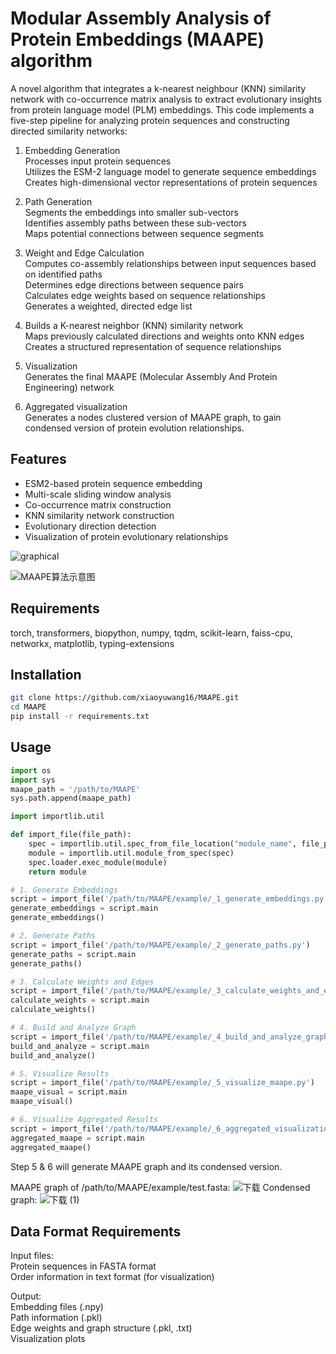 # Modular Assembly Analysis of Protein Embeddings (MAAPE) algorithm

A novel algorithm that integrates a k-nearest neighbour (KNN) similarity network with co-occurrence matrix analysis to extract evolutionary insights from protein language model (PLM) embeddings.
This code implements a five-step pipeline for analyzing protein sequences and constructing directed similarity networks:

1. Embedding Generation\
Processes input protein sequences\
Utilizes the ESM-2 language model to generate sequence embeddings\
Creates high-dimensional vector representations of protein sequences
2. Path Generation\
Segments the embeddings into smaller sub-vectors\
Identifies assembly paths between these sub-vectors\
Maps potential connections between sequence segments
3. Weight and Edge Calculation\
Computes co-assembly relationships between input sequences based on identified paths\
Determines edge directions between sequence pairs\
Calculates edge weights based on sequence relationships\
Generates a weighted, directed edge list

4. Builds a K-nearest neighbor (KNN) similarity network\
Maps previously calculated directions and weights onto KNN edges\
Creates a structured representation of sequence relationships
5. Visualization\
Generates the final MAAPE (Molecular Assembly And Protein Engineering) network
6. Aggregated visualization\
Generates a nodes clustered version of MAAPE graph, to gain condensed version of protein evolution relationships.


## Features
- ESM2-based protein sequence embedding
- Multi-scale sliding window analysis
- Co-occurrence matrix construction
- KNN similarity network construction
- Evolutionary direction detection
- Visualization of protein evolutionary relationships



![graphical](https://github.com/user-attachments/assets/77610421-6d2d-44fb-bcb0-4944b8586c5a)


![MAAPE算法示意图](https://github.com/user-attachments/assets/b36e147d-d28e-4784-9292-de9e3ae33e7a)

##  Requirements
torch,
transformers,
biopython,
numpy,
tqdm,
scikit-learn,
faiss-cpu,
networkx,
matplotlib,
typing-extensions

## Installation
```bash
git clone https://github.com/xiaoyuwang16/MAAPE.git
cd MAAPE
pip install -r requirements.txt
```

## Usage
```python
import os
import sys
maape_path = '/path/to/MAAPE' 
sys.path.append(maape_path)

import importlib.util

def import_file(file_path):
    spec = importlib.util.spec_from_file_location("module_name", file_path)
    module = importlib.util.module_from_spec(spec)
    spec.loader.exec_module(module)
    return module

# 1. Generate Embeddings
script = import_file('/path/to/MAAPE/example/_1_generate_embeddings.py')
generate_embeddings = script.main
generate_embeddings()

# 2. Generate Paths
script = import_file('/path/to/MAAPE/example/_2_generate_paths.py')
generate_paths = script.main
generate_paths()

# 3. Calculate Weights and Edges
script = import_file('/path/to/MAAPE/example/_3_calculate_weights_and_edges.py')
calculate_weights = script.main
calculate_weights()

# 4. Build and Analyze Graph
script = import_file('/path/to/MAAPE/example/_4_build_and_analyze_graph.py')
build_and_analyze = script.main
build_and_analyze()

# 5. Visualize Results
script = import_file('/path/to/MAAPE/example/_5_visualize_maape.py')
maape_visual = script.main
maape_visual()

# 6. Visualize Aggregated Results
script = import_file('/path/to/MAAPE/example/_6_aggregated_visualization.py')
aggregated_maape = script.main
aggregated_maape()
```
Step 5 & 6 will generate MAAPE graph and its condensed version.

MAAPE graph of /path/to/MAAPE/example/test.fasta:
![下载](https://github.com/user-attachments/assets/5e1489d7-51e0-4432-8167-75ebf98544d8)
Condensed graph:
![下载 (1)](https://github.com/user-attachments/assets/dcc2c80d-96a2-4f7e-b503-9e086225395f)




## Data Format Requirements

Input files:\
Protein sequences in FASTA format\
Order information in text format (for visualization)

Output:\
Embedding files (.npy)\
Path information (.pkl)\
Edge weights and graph structure (.pkl, .txt)\
Visualization plots



